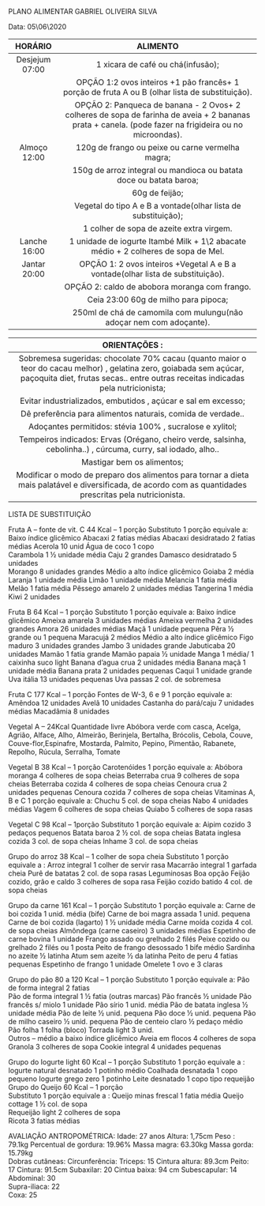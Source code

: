 PLANO ALIMENTAR GABRIEL OLIVEIRA SILVA 
 
Data: 05\06\2020

| HORÁRIO |	ALIMENTO |
|:------:|:------:|
|Desjejum 07:00	|1 xicara de café ou chá(infusão);
||OPÇÃO 1:2 ovos inteiros +1 pão francês+ 1 porção de fruta A ou B (olhar lista de substituição).|
||OPÇÃO 2:  Panqueca de banana - 2 Ovos+ 2 colheres de sopa de farinha de aveia + 2 bananas prata  + canela.   (pode fazer na frigideira ou no microondas).|
|Almoço 12:00|	120g de frango ou peixe  ou carne vermelha magra;|
||150g de arroz integral ou mandioca ou batata doce ou batata baroa;|
||60g de feijão;|
||Vegetal do tipo A e B a vontade(olhar lista de substituição);|
||1 colher de sopa de azeite extra virgem.|
|Lanche 16:00|	1 unidade de iogurte Itambé Milk + 1\2 abacate médio  + 2 colheres de sopa de Mel. |
|Jantar  20:00|	OPÇÃO 1: 2 ovos inteiros  +Vegetal A e B a vontade(olhar lista de substituição).|
||OPÇÃO 2:  caldo de abobora moranga com frango. |
||Ceia 23:00	60g de milho para pipoca;|
||250ml de chá de camomila com mulungu(não adoçar nem com adoçante).|

|ORIENTAÇÕES : |
|:------:|
|Sobremesa sugeridas: chocolate 70% cacau (quanto maior o teor do cacau melhor) , gelatina zero, goiabada sem açúcar, paçoquita diet, frutas secas.. entre outras receitas indicadas pela nutricionista;|
|Evitar industrializados, embutidos , açúcar e sal em excesso;|
|Dê preferência para alimentos naturais, comida de verdade..|
|Adoçantes permitidos: stévia 100% , sucralose  e xylitol;|
|Tempeiros indicados:  Ervas (Orégano, cheiro verde, salsinha, cebolinha..) , cúrcuma, curry, sal iodado, alho..
Mastigar bem os alimentos;|
|Modificar o modo de preparo dos alimentos para tornar a dieta mais palatável e diversificada, de acordo com as quantidades prescritas pela nutricionista. |









LISTA DE SUBSTITUIÇÃO 
 
 
 
Fruta A – fonte de vit. C   	44 Kcal – 1 porção 
Substituto 	1 porção equivale a: 
Baixo índice glicêmico 
Abacaxi 	2 fatias médias 
Abacaxi desidratado 	2 fatias médias 
Acerola 	10 unid 
Água de coco 	1 copo  
Carambola 	1 ½ unidade média 
Caju 	2 grandes 
Damasco desidratado 	5 unidades  
Morango 	8 unidades grandes 
Médio a alto índice glicêmico 
Goiaba 	2 média 
Laranja 	1 unidade média 
Limão 	1 unidade média 
Melancia 	1 fatia média 
Melão 	1 fatia média 
Pêssego amarelo 	2 unidades médias 
Tangerina 	1 média 
Kiwi 	2 unidades 
 
 
 
 
Fruta B  	64 Kcal – 1 porção 
Substituto 	1 porção equivale a: 
Baixo índice glicêmico 
Ameixa amarela 	3 unidades médias 
Ameixa vermelha 	2 unidades grandes 
Amora 	26 unidades médias 
Maçã 	1 unidade pequena 
Pêra 	½ grande ou 1 pequena 
Maracujá 	2 médios 
Médio a alto índice glicêmico 
Figo maduro 	3 unidades grandes 
Jambo 	3 unidades grande 
Jabuticaba 	20 unidades 
Mamão 	1 fatia grande 
Mamão papaia 	½ unidade 
Manga 	1 média/ 1 caixinha suco light 
Banana d’agua crua 	2 unidades média 
Banana maçã 	1 unidade média 
Banana prata 	2 unidades pequenas 
Caqui 	1 unidade grande 
Uva itália 	13 unidades pequenas 
Uva passas 	2 col. de sobremesa 
 
Fruta C 	177 Kcal – 1 porção 
Fontes de W-3, 6 e 9 	1 porção equivale a: 
Amêndoa 	12 unidades 
Avelã 	10 unidades 
Castanha do pará/caju 	7 unidades médias 
Macadâmia 	8 unidades 
 
Vegetal A – 24Kcal 
Quantidade livre 
Abóbora verde com casca, Acelga, Agrião, Alface, Alho, Almeirão, Berinjela, Bertalha, Brócolis, Cebola, Couve, Couve-flor,Espinafre, Mostarda, Palmito, Pepino, Pimentão, Rabanete, Repolho, Rúcula, Serralha, Tomate 
 
Vegetal B 	38 Kcal – 1 porção 
Carotenóides 	1 porção equivale a: 
Abóbora moranga 	4 colheres de sopa cheias 
Beterraba crua 	9 colheres de sopa cheias 
Beterraba cozida 	4 colheres de sopa cheias 
Cenoura crua 	2 unidades pequenas 
Cenoura cozida 	7 colheres de sopa cheias 
Vitaminas A, B e C 	1 porção equivale a: 
Chuchu 	5 col. de sopa cheias 
Nabo 	4 unidades médias 
Vagem 	6 colheres de sopa cheias 
Quiabo 	5 colheres de sopa rasas 
 
Vegetal C 	98 Kcal – 1porção 
Substituto 	1 porção equivale a: 
Aipim cozido 	3 pedaços pequenos 
Batata baroa 	2 ½ col. de sopa cheias 
Batata inglesa cozida 	3 col. de sopa cheias 
Inhame 	3 col. de sopa cheias 
 
 
Grupo do arroz 	38 Kcal – 1 colher de sopa cheia 
Substituto 	1 porção equivale a : 
Arroz integral 	1 colher de servir rasa 
Macarrão integral 	1 garfada cheia 
Purê de batatas 	2 col. de sopa rasas 
Leguminosas 	Boa opção 
Feijão cozido, grão e caldo 	3 colheres de sopa rasa 
Feijão cozido batido 	4 col. de sopa cheias 
 
Grupo da carne 	161 Kcal – 1 porção 
Substituto 	1 porção equivale a: 
Carne de boi cozida 	1 unid. média (bife) 
Carne de boi magra assada 	1 unid. pequena 
Carne de boi cozida (lagarto) 	1 ½ unidade média 
Carne moída cozida 	4 col. de sopa cheias 
Almôndega (carne caseiro) 	3 unidades médias 
Espetinho de carne bovina 	1 unidade 
Frango assado ou grelhado 	2 filés 
Peixe cozido ou grelhado 	2 filés ou 1 posta 
Peito de frango desossado 	1 bife médio 
Sardinha no azeite 	½ latinha 
Atum sem azeite 	½ da latinha 
Peito de peru 	4 fatias pequenas 
Espetinho de frango 	1 unidade 
Omelete 	1 ovo e 3 claras 
 
Grupo do pão 	80 a 120 Kcal – 1 porção 
Substituto 	1 porção equivale a: 
Pão de forma integral  	2 fatias  
Pão de forma integral 	1 ½ fatia (outras marcas) 
Pão francês 	½ unidade 
Pão francês s/ miolo 	1 unidade 
Pão sírio 	1 unid. média 
Pão de batata inglesa 	½ unidade média 
Pão de leite 	½ unid. pequena 
Pão doce 	½ unid. pequena 
Pão de milho caseiro 	½ unid. pequena 
Pão de centeio claro 	½ pedaço médio 
Pão folha 	1 folha (bloco) 
Torrada light 	3 unid.  
Outros – médio a baixo índice glicêmico 
Aveia em flocos 	4 colheres de sopa 
Granola 	3 colheres de sopa 
Cookie integral 	4 unidades pequenas 
 
Grupo do Iogurte light 	60 Kcal – 1 porção 
Substituto 	1 porção equivale a : 
Iogurte natural desnatado 	1 potinho médio 
Coalhada desnatada 	1 copo pequeno 
Iogurte grego zero 	1 potinho 
Leite desnatado 	1 copo tipo requeijão 
Grupo do Queijo 	60 Kcal – 1 porção  
Substituto 	1 porção equivale a : 
Queijo minas frescal 	1 fatia média 
Queijo cottage 	1 ½ col. de sopa  
Requeijão light  	2 colheres de sopa  
Ricota 	3 fatias médias 
 




AVALIAÇÃO ANTROPOMÉTRICA:
Idade: 27 anos     Altura:  1,75cm       Peso :  79.1kg                Percentual de gordura:  19.96%          Massa magra: 63.30kg     Massa gorda: 15.79kg            
Dobras cutâneas:	Circunferência: 
Triceps: 15	Cintura altura: 89.3cm
Peito: 17	Cintura: 91.5cm
Subaxilar: 20	Cintua baixa: 94 cm
Subescapular: 14	
Abdominal: 30	
Supra-iliaca: 22	
Coxa: 25	

